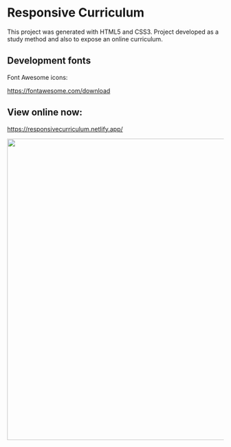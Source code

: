# Responsive Curriculum

This project was generated with HTML5 and CSS3.
Project developed as a study method and also to expose an online curriculum.

## Development fonts

Font Awesome icons:

https://fontawesome.com/download

## View online now:
 
https://responsivecurriculum.netlify.app/
 
<div align="center">
<img src="https://user-images.githubusercontent.com/29787356/212726739-06d99abc-0824-4b11-924e-54b38b705ef5.png" width="700px" />
</div>

